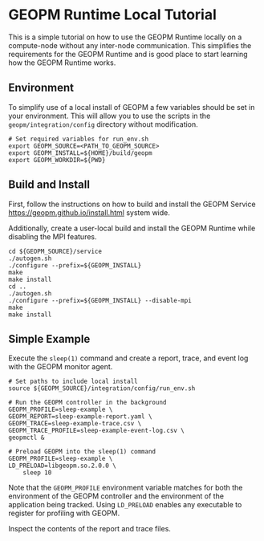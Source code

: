 GEOPM Runtime Local Tutorial
============================

This is a simple tutorial on how to use the GEOPM Runtime locally on a
compute-node without any inter-node communication.  This simplifies
the requirements for the GEOPM Runtime and is good place to start
learning how the GEOPM Runtime works.

Environment
-----------

To simplify use of a local install of GEOPM a few variables should be
set in your environment.  This will allow you to use the scripts in
the ``geopm/integration/config`` directory without modification.

```
# Set required variables for run_env.sh
export GEOPM_SOURCE=<PATH_TO_GEOPM_SOURCE>
export GEOPM_INSTALL=${HOME}/build/geopm
export GEOPM_WORKDIR=${PWD}
```

Build and Install
-----------------

First, follow the instructions on how to build and install the GEOPM
Service <https://geopm.github.io/install.html> system wide.

Additionally, create a user-local build and install the GEOPM Runtime
while disabling the MPI features.

```
cd ${GEOPM_SOURCE}/service
./autogen.sh
./configure --prefix=${GEOPM_INSTALL}
make
make install
cd ..
./autogen.sh
./configure --prefix=${GEOPM_INSTALL} --disable-mpi
make
make install

```

Simple Example
--------------

Execute the ``sleep(1)`` command and create a report, trace, and event
log with the GEOPM monitor agent.

```
# Set paths to include local install
source ${GEOPM_SOURCE}/integration/config/run_env.sh

# Run the GEOPM controller in the background
GEOPM_PROFILE=sleep-example \
GEOPM_REPORT=sleep-example-report.yaml \
GEOPM_TRACE=sleep-example-trace.csv \
GEOPM_TRACE_PROFILE=sleep-example-event-log.csv \
geopmctl &

# Preload GEOPM into the sleep(1) command
GEOPM_PROFILE=sleep-example \
LD_PRELOAD=libgeopm.so.2.0.0 \
    sleep 10

```

Note that the ``GEOPM_PROFILE`` environment variable matches for both
the environment of the GEOPM controller and the environment of the
application being tracked.  Using ``LD_PRELOAD`` enables any
executable to register for profiling with GEOPM.

Inspect the contents of the report and trace files.
